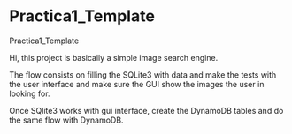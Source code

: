 # Practica1_Template
Practica1_Template

Hi, this project is basically a simple image search engine.

The flow consists on filling the SQLite3 with data and make the tests with the user interface and make sure the GUI 
show the images the user in looking for.

Once SQlite3 works with gui interface, create the DynamoDB tables and
do the same flow with DynamoDB.
